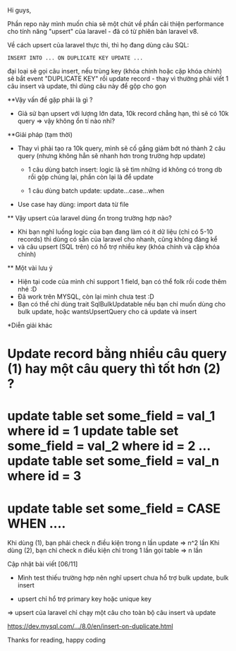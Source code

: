 Hi guys, 

Phần repo này mình muốn chia sẽ một chút về phần cải thiện performance cho tính năng "upsert" của laravel - đã có từ phiên bản laravel v8.

Về cách upsert của laravel thực thi, thì họ đang dùng câu SQL: 

`
INSERT INTO ... ON DUPLICATE KEY UPDATE ...
`

đại loại sẽ gọi câu insert, nếu trùng key (khóa chính hoặc cặp khóa chính) sẽ bắt event "DUPLICATE KEY" rồi update record - thay vì thường phải viết 1 câu insert và update, thì dùng câu này để gộp cho gọn

**Vậy vấn đề gặp phải là gì ?

- Giả sử bạn upsert với lượng lớn data, 10k record chẳng hạn, thì sẽ có 10k query => vậy không ổn tí nào nhỉ?

**Giải pháp (tạm thời)

- Thay vì phải tạo ra 10k query, mình sẽ cố gắng giảm bớt nó thành 2 câu query (nhưng không hẳn sẽ nhanh hơn trong trường hợp update)
  + 1 câu dùng batch insert: logic là sẽ tìm những id không có trong db rồi gộp chúng lại, phần còn lại là để update
  
  + 1 câu dùng batch update: update...case...when

- Use case hay dùng: import data từ file

** Vậy upsert của laravel dùng ổn trong trường hợp nào?

- Khi bạn nghĩ luồng logic của bạn đang làm có ít dữ liệu (chỉ có 5-10 records) thì dùng có sẵn của laravel cho nhanh, cũng không đáng kể
- và câu upsert (SQL trên) có hổ trợ nhiều key (khóa chính và cặp khóa chính) 

** Một vài lưu ý
- Hiện tại code của mình chỉ support 1 field, bạn có thể folk rồi code thêm nhé :D
- Đã work trên MYSQL, còn lại mình chưa test :D
- Bạn có thể chỉ dùng trait SqlBulkUpdatable nếu bạn chỉ muốn dùng cho bulk update, hoặc wantsUpsertQuery cho cả update và insert

*Diễn giải khác

Update record bằng nhiều câu query (1)
hay một câu query thì tốt hơn (2) ?
=========================
  update table
  set some_field = val_1
  where id = 1
  update table
  set some_field = val_2
  where id = 2
  ...
  update table
  set some_field = val_n
  where id = 3
=========================
  update table
  set some_field = CASE WHEN ....
=========================
Khi dùng (1), bạn phải check n điều kiện trong n lần update
=> n^2 lần
Khi dùng (2), bạn chỉ check n điều kiện chỉ trong 1 lần gọi table
=> n lần



Cập nhật bài viết [06/11]

- Mình test thiếu trường hợp nên nghĩ upsert chưa hổ trợ bulk update, bulk insert

- upsert chỉ hổ trợ primary key hoặc unique key

=> upsert của laravel chỉ chạy một câu cho toàn bộ câu insert và update

https://dev.mysql.com/.../8.0/en/insert-on-duplicate.html


Thanks for reading, happy coding
